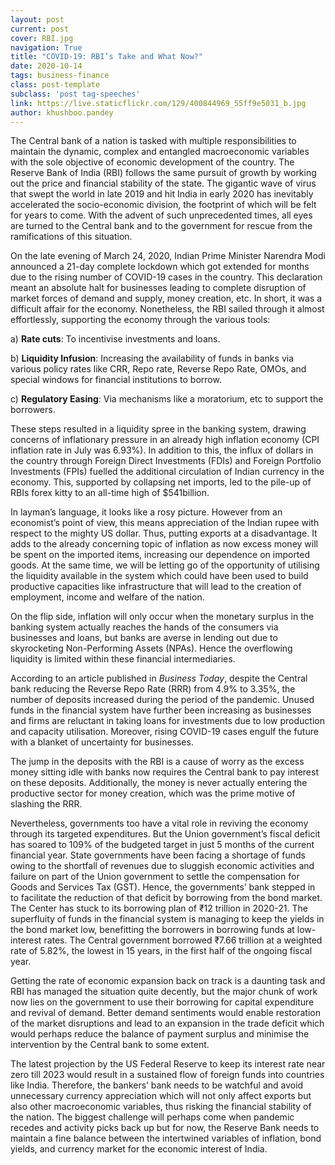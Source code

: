 ```yaml
---
layout: post
current: post
cover: RBI.jpg
navigation: True
title: "COVID-19: RBI’s Take and What Now?"
date: 2020-10-14
tags: business-finance
class: post-template
subclass: 'post tag-speeches'
link: https://live.staticflickr.com/129/400844969_55ff9e5031_b.jpg
author: khushboo.pandey
---
```

The Central bank of a nation is tasked with multiple responsibilities to maintain the dynamic, complex and entangled macroeconomic variables with the sole objective of economic development of the country. The Reserve Bank of India (RBI) follows the same pursuit of growth by working out the price and financial stability of the state. The gigantic wave of virus that swept the world in late 2019 and hit India in early 2020 has inevitably accelerated the socio-economic division, the footprint of which will be felt for years to come. With the advent of such unprecedented times, all eyes are turned to the Central bank and to the government for rescue from the ramifications of this situation.

On the late evening of March 24, 2020, Indian Prime Minister Narendra Modi announced a 21-day complete lockdown which got extended for months due to the rising number of COVID-19 cases in the country. This declaration meant an absolute halt for businesses leading to complete disruption of market forces of demand and supply, money creation, etc. In short, it was a difficult affair for the economy. Nonetheless, the RBI sailed through it almost effortlessly, supporting the economy through the various tools:

a) **Rate cuts**: To incentivise investments and loans.

b) **Liquidity Infusion**: Increasing the availability of funds in banks via various policy rates like CRR, Repo rate, Reverse Repo Rate, OMOs, and special windows for financial institutions to borrow.

c) **Regulatory Easing**: Via mechanisms like a moratorium, etc to support the borrowers.

These steps resulted in a liquidity spree in the banking system, drawing concerns of inflationary pressure in an already high inflation economy (CPI inflation rate in July was 6.93%). In addition to this, the influx of dollars in the country through Foreign Direct Investments (FDIs) and Foreign Portfolio Investments (FPIs) fuelled the additional circulation of Indian currency in the economy. This, supported by collapsing net imports, led to the pile-up of RBIs forex kitty to an all-time high of $541billion.

In layman’s language, it looks like a rosy picture. However from an economist’s point of view, this means appreciation of the Indian rupee with respect to the mighty US dollar. Thus, putting exports at a disadvantage. It adds to the already concerning topic of inflation as now excess money will be spent on the imported items, increasing our dependence on imported goods. At the same time, we will be letting go of the opportunity of utilising the liquidity available in the system which could have been used to build productive capacities like infrastructure that will lead to the creation of employment, income and welfare of the nation.

On the flip side, inflation will only occur when the monetary surplus in the banking system actually reaches the hands of the consumers via businesses and loans, but banks are averse in lending out due to skyrocketing Non-Performing Assets (NPAs). Hence the overflowing liquidity is limited within these financial intermediaries.

According to an article published in *Business Today*, despite the Central bank reducing the Reverse Repo Rate (RRR) from 4.9% to 3.35%, the number of deposits increased during the period of the pandemic. Unused funds in the financial system have further been increasing as businesses and firms are reluctant in taking loans for investments due to low production and capacity utilisation. Moreover, rising COVID-19 cases engulf the future with a blanket of uncertainty for businesses.

The jump in the deposits with the RBI is a cause of worry as the excess money sitting idle with banks now requires the Central bank to pay interest on these deposits. Additionally, the money is never actually entering the productive sector for money creation, which was the prime motive of slashing the RRR.

Nevertheless, governments too have a vital role in reviving the economy through its targeted expenditures. But the Union government’s fiscal deficit has soared to 109% of the budgeted target in just 5 months of the current financial year. State governments have been facing a shortage of funds owing to the shortfall of revenues due to sluggish economic activities and failure on part of the Union government to settle the compensation for Goods and Services Tax (GST). Hence, the governments’ bank stepped in to facilitate the reduction of that deficit by borrowing from the bond market. The Center has stuck to its borrowing plan of ₹12 trillion in 2020-21. The superfluity of funds in the financial system is managing to keep the yields in the bond market low, benefitting the borrowers in borrowing funds at low-interest rates. The Central government borrowed ₹7.66 trillion at a weighted rate of 5.82%, the lowest in 15 years, in the first half of the ongoing fiscal year.

Getting the rate of economic expansion back on track is a daunting task and RBI has managed the situation quite decently, but the major chunk of work now lies on the government to use their borrowing for capital expenditure and revival of demand. Better demand sentiments would enable restoration of the market disruptions and lead to an expansion in the trade deficit which would perhaps reduce the balance of payment surplus and minimise the intervention by the Central bank to some extent.

The latest projection by the US Federal Reserve to keep its interest rate near zero till 2023 would result in a sustained flow of foreign funds into countries like India. Therefore, the bankers’ bank needs to be watchful and avoid unnecessary currency appreciation which will not only affect exports but also other macroeconomic variables, thus risking the financial stability of the nation. The biggest challenge will perhaps come when pandemic recedes and activity picks back up but for now, the Reserve Bank needs to maintain a fine balance between the intertwined variables of inflation, bond yields, and currency market for the economic interest of India.

